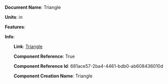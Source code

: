 **Document Name**: Triangle

**Units**: in

**Features**:



**Info**:

&emsp;&emsp;**Link**: [Triangle](/data4/Cylinder-0c54d3e2-1fac-4091-9ddd-216e9271f41c/Triangle-681ace57-2ba4-4461-bdb0-ab608436010d/timeline.md)

&emsp;&emsp;**Component Reference**: True

&emsp;&emsp;**Component Reference Id**: 681ace57-2ba4-4461-bdb0-ab608436010d

&emsp;&emsp;**Component Creation Name**: Triangle



